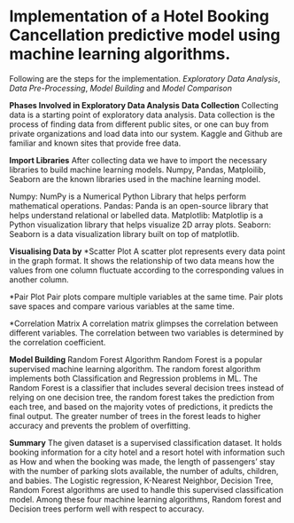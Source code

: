 # Implementation of a Hotel Booking Cancellation predictive model using machine learning algorithms.

Following are the steps for the implementation.
*Exploratory Data Analysis*,
*Data Pre-Processing*,
*Model Building* and
*Model Comparison*

**Phases Involved in Exploratory Data Analysis**
**Data Collection**
Collecting data is a starting point of exploratory data analysis. Data collection is the process of finding data from different public sites, or one can buy from private organizations and load data into our system. Kaggle and Github are familiar and known sites that provide free data.

**Import Libraries**
After collecting data we have to import the necessary libraries to build machine learning models. Numpy, Pandas, Matploilib, Seaborn are the known libraries used in the machine learning model.

Numpy: NumPy is a Numerical Python Library that helps perform mathematical operations.
Pandas: Panda is an open-source library that helps understand relational or labelled data.
Matplotlib: Matplotlip is a Python visualization library that helps visualize 2D array plots.
Seaborn: Seaborn is a data visualization library built on top of matplotlib.

**Visualising Data by**
*Scatter Plot
A scatter plot represents every data point in the graph format. It shows the relationship of two data means how the values from one column fluctuate according to the corresponding values in another column.

*Pair Plot
Pair plots compare multiple variables at the same time. Pair plots save spaces and compare various variables at the same time.

*Correlation Matrix
A correlation matrix glimpses the correlation between different variables. The correlation between two variables is determined by the correlation coefficient.

**Model Building**
Random Forest Algorithm
Random Forest is a popular supervised machine learning algorithm. The random forest algorithm implements both Classification and Regression problems in ML. The Random Forest is a classifier that includes several decision trees instead of relying on one decision tree, the random forest takes the prediction from each tree, and based on the majority votes of predictions, it predicts the final output. The greater number of trees in the forest leads to higher accuracy and prevents the problem of overfitting.

**Summary**
The given dataset is a supervised classification dataset. It holds booking information for a city hotel and a resort hotel with information such as How and when the booking was made, the length of passengers’ stay with the number of parking slots available, the number of adults, children, and babies. The Logistic regression, K-Nearest Neighbor, Decision Tree, Random Forest algorithms are used to handle this supervised classification model. Among these four machine learning algorithms, Random forest and Decision trees perform well with respect to accuracy.
